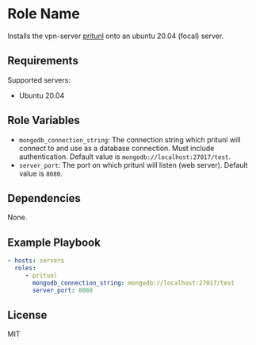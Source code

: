 Role Name
=========

Installs the vpn-server [pritunl](https://pritunl.com/) onto an ubuntu 20.04 (focal) server.

Requirements
------------

Supported servers:
* Ubuntu 20.04

Role Variables
--------------

* `mongodb_connection_string`: The connection string which pritunl will connect to and use as a database connection. Must include authentication. Default value is `mongodb://localhost:27017/test`.
* `server_port`: The port on which pritunl will listen (web server). Default value is `8080`. 

Dependencies
------------

None.

Example Playbook
----------------

```yaml
- hosts: servers
  roles:
     - pritunl
       mongodb_connection_string: mongodb://localhost:27017/test
       server_port: 8080
```

License
-------

MIT
